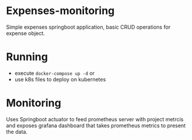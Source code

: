 # Expenses-monitoring

Simple expenses springboot application, basic CRUD operations for expense object.

# Running
  - execute
    ```docker-compose up -d``` or
  - use k8s files to deploy on kubernetes
 
# Monitoring

Uses Springboot actuator to feed prometheus server with project metrcis and exposes grafana dashboard that takes prometheus metrics to present the data.
